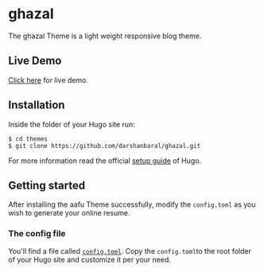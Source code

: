 # ghazal

The ghazal Theme is a light weight responsive blog theme.

## Live Demo
[Click here](https://ghazaldemo.netlify.com/) for live demo.

## Installation

Inside the folder of your Hugo site run:

    $ cd themes
    $ git clone https://github.com/darshanbaral/ghazal.git

For more information read the official [setup guide](//gohugo.io/overview/installing/) of Hugo.

## Getting started

After installing the aafu Theme successfully, modify the `config.toml` as you wish to generate your online resume.

### The config file

You'll find a file called [`config.toml`](https://github.com/darshanbaral/ghazal/blob/master/exampleSite/config.toml). Copy the `config.toml`to the root folder of your Hugo site and customize it per your need.
